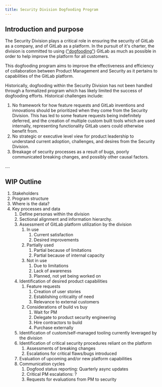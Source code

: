 ```yaml
---
title: Security Division Dogfooding Program
---
```


## Introduction and purpose

The Security Division plays a critical role in ensuring the security of GitLab as a company, and of GitLab as a platform. In the pursuit of it's charter, the division is committed to using (["dogfooding"](https://en.wikipedia.org/wiki/Eating_your_own_dog_food)) GitLab as much as possible in order to help improve the platform for all customers.

This dogfooding program aims to improve the effectiveness and efficiency of collaboration between Product Management and Security as it pertains to capabilities of the GitLab platform.

Historically, dogfooding within the Security Division has not been handled through a formalized program which has likely limited the success of dogfooding efforts. Historical challenges include:

1. No framework for how feature requests and GitLab inventions and innovations should be prioritized when they come from the Security Division. This has led to some feature requests being indefinitely deferred, and the creation of multiple custom built tools which are used internally, representing functionality GitLab users could otherwise benefit from.
1. No strategic or executive level view for product leadership to understand current adoption, challenges, and desires from the Security Division.
1. Breakage of security processes as a result of bugs, poorly communicated breaking changes, and possibly other causal factors.

....

## WIP Outline

1. Stakeholders
1. Program structure
1. Where is the data?
1. Key processes and data
    1. Define personas within the division
    1. Sectional alignment and information hierarchy.
    1. Assessment of GitLab platform utilization by the division
        1. In use
            1. Current satisfaction
            1. Desired improvements
        1. Partially used
            1. Partial because of limitations
            1. Partial because of internal capacity
        1. Not in use
            1. Due to limitations
            1. Lack of awareness
            1. Planned, not yet being worked on
    1. Identification of desired product capabilities
        1. Feature requests
            1. Creation of user stories
            1. Establishing criticality of need
            1. Relevance to external customers
        1. Considerations of build vs buy
            1. Wait for PM
            1. Delegate to product security engineering
            1. Hire contractors to build
            1. Purchase externally
    1. Identification of custom/self-managed tooling currently leveraged by the division
    1. Identification of critical security procedures reliant on the platform
        1. Assessments of breaking changes
        1. Escalations for critical flaws/bugs introduced
    1. Evaluation of upcoming and/or new platform capabilities
    1. Communication cycles
        1. Dogfood status reporting: Quarterly async updates
        1. Critical PM escalations: ?
        1. Requests for evaluations from PM to security
